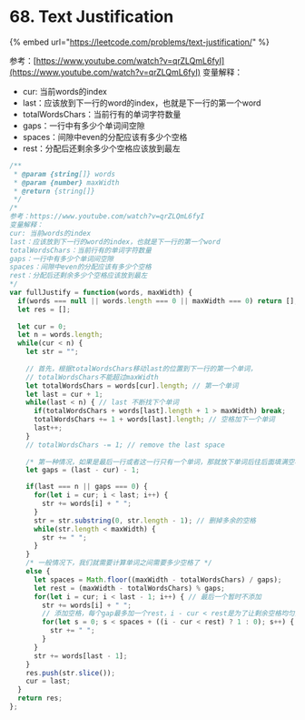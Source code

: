 # 68. Text Justification

{% embed url="https://leetcode.com/problems/text-justification/" %}

参考：[https://www.youtube.com/watch?v=qrZLQmL6fyI](https://www.youtube.com/watch?v=qrZLQmL6fyI) 变量解释：

* cur: 当前words的index
* last：应该放到下一行的word的index，也就是下一行的第一个word
* totalWordsChars：当前行有的单词字符数量
* gaps：一行中有多少个单词间空隙
* spaces：间隙中even的分配应该有多少个空格
* rest：分配后还剩余多少个空格应该放到最左

```javascript
/**
 * @param {string[]} words
 * @param {number} maxWidth
 * @return {string[]}
 */
/*
参考：https://www.youtube.com/watch?v=qrZLQmL6fyI
变量解释：
cur: 当前words的index
last：应该放到下一行的word的index，也就是下一行的第一个word
totalWordsChars：当前行有的单词字符数量
gaps：一行中有多少个单词间空隙
spaces：间隙中even的分配应该有多少个空格
rest：分配后还剩余多少个空格应该放到最左
*/
var fullJustify = function(words, maxWidth) {
  if(words === null || words.length === 0 || maxWidth === 0) return [];
  let res = [];
  
  let cur = 0;
  let n = words.length;
  while(cur < n) {
    let str = "";
    
    // 首先，根据totalWordsChars移动last的位置到下一行的第一个单词，
    // totalWordsChars不能超过maxWidth
    let totalWordsChars = words[cur].length; // 第一个单词
    let last = cur + 1;
    while(last < n) { // last 不断找下个单词
      if(totalWordsChars + words[last].length + 1 > maxWidth) break;
      totalWordsChars += 1 + words[last].length; // 空格加下一个单词
      last++;
    }
    // totalWordsChars -= 1; // remove the last space
    
    /* 第一种情况，如果是最后一行或者这一行只有一个单词，那就放下单词后往后面填满空格 */
    let gaps = (last - cur) - 1;

    if(last === n || gaps === 0) {
      for(let i = cur; i < last; i++) {
        str += words[i] + " ";
      }
      str = str.substring(0, str.length - 1); // 删掉多余的空格
      while(str.length < maxWidth) {
        str += " ";    
      }
    } 
    /* 一般情况下，我们就需要计算单词之间需要多少空格了 */
    else {
      let spaces = Math.floor((maxWidth - totalWordsChars) / gaps);
      let rest = (maxWidth - totalWordsChars) % gaps;
      for(let i = cur; i < last - 1; i++) { // 最后一个暂时不添加
        str += words[i] + " ";
        // 添加空格，每个gap最多加一个rest，i - cur < rest是为了让剩余空格均匀分布
        for(let s = 0; s < spaces + ((i - cur < rest) ? 1 : 0); s++) {
          str += " ";
        }
      }
      str += words[last - 1];
    }
    res.push(str.slice());
    cur = last;
  }
  return res;
};





```

